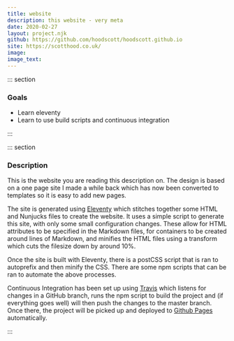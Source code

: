 ```yaml
---
title: website
description: this website - very meta
date: 2020-02-27
layout: project.njk
github: https://github.com/hoodscott/hoodscott.github.io
site: https://scotthood.co.uk/
image: 
image_text: 
---
```


::: section

### Goals

- Learn eleventy
- Learn to use build scripts and continuous integration

:::

::: section

### Description

This is the website you are reading this description on.  The design is based on a one page site I made a while back which has now been converted to templates so it is easy to add new pages.

The site is generated using [Eleventy](https://www.11ty.dev/) which stitches together some HTML and Nunjucks files to create the website. It uses a simple script to generate this site, with only some small configuration changes. These allow for HTML attributes to be specified in the Markdown files, for containers to be created around lines of Markdown, and minifies the HTML files using a transform which cuts the filesize down by around 10%.

Once the site is built with Eleventy, there is a postCSS script that is ran to autoprefix and then minify the CSS. There are some npm scripts that can be ran to automate the above processes.

Continuous Integration has been set up using [Travis](https://travis-ci.org/) which listens for changes in a GitHub branch, runs the npm script to build the project and (if everything goes well) will then push the changes to the master branch. Once there, the project will be picked up and deployed to [Github Pages](https://pages.github.com/) automatically.

:::
